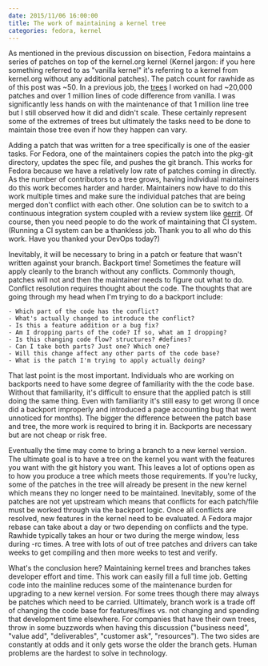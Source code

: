 ```yaml
---
date: 2015/11/06 16:00:00
title: The work of maintaining a kernel tree
categories: fedora, kernel
---
```

As mentioned in the previous discussion on bisection, Fedora maintains a 
series of patches on top of the kernel.org kernel (Kernel jargon:
if you here something referred to as "vanilla kernel" it's referring to a
kernel from kernel.org without any additional patches). The patch count for
rawhide as of this post was ~50. In a previous job, the [trees](http://static.lwn.net/images/conf/2015/klf-ks/bird-slides.pdf) 
I worked on had ~20,000 patches and over 1 million lines of code difference
from vanilla. I was significantly less hands on with the maintenance of that
1 million line tree but I still observed how it did and didn't scale.
These certainly represent some of the extremes of trees but ultimately the
tasks need to be done to maintain those tree even if how they happen can
vary.

Adding a patch that was written for a tree specifically is one of the easier
tasks. For Fedora, one of the maintainers copies the patch into the pkg-git
directory, updates the spec file, and pushes the git branch. This works for
Fedora because we have a relatively low rate of patches coming in directly.
As the number of contributors to a tree grows, having individual maintainers
do this work becomes harder and harder. Maintainers now have to do this work
multiple times and make sure the individual patches that are being merged
don't conflict with each other. One solution can be to switch to a continuous
integration system coupled with a review system like
[gerrit](https://www.gerritcodereview.com). Of course, then you need people
to do the work of maintaining that CI system. (Running a CI system can be
a thankless job. Thank you to all who do this work. Have you thanked your
DevOps today?) 

Inevitably, it will be necessary to bring in a patch or feature that wasn't
written against your branch. Backport time! Sometimes the feature will apply
cleanly to the branch without any conflicts. Commonly though, patches will
not and then the maintainer needs to figure out what to do. Conflict resolution
requires thought about the code. The thoughts that are going through my head
when I'm trying to do a backport include:

	- Which part of the code has the conflict?
	- What's actually changed to introduce the conflict?
	- Is this a feature addition or a bug fix?
	- Am I dropping parts of the code? If so, what am I dropping?
	- Is this changing code flow? structures? #defines?
	- Can I take both parts? Just one? Which one?
	- Will this change affect any other parts of the code base?
	- What is the patch I'm trying to apply actually doing?

That last point is the most important. Individuals who are working on backports
need to have some degree of familiarity with the the code base. Without that
familiarity, it's difficult to ensure that the applied patch is still doing
the same thing.  Even
with familiarity it's still easy to get wrong (I once did a backport
improperly and introduced a page accounting bug that went unnoticed for
months). The bigger the difference between the patch base and tree, the more
work is required to bring it in. Backports are necessary but are not cheap
or risk free.

Eventually the time may come to bring a branch to a new kernel version. The
ultimate goal is to have a tree on the kernel you want with the features you
want with the git history you want. This leaves a lot of options open as to
how you produce a tree which meets those requirements. If you're lucky, some
of the patches in the tree will already be present in the new kernel which
means they no longer need to be maintained. Inevitably, some of the patches
are not yet upstream which means that conflicts for each patch/file must
be worked through via the backport logic. Once all conflicts are resolved,
new features in the kernel need to be evaluated. A Fedora major rebase can take
about a day or two depending on conflicts and the type. Rawhide typically takes
an hour or two during the merge window, less during -rc times.
A tree with lots of out of tree patches and drivers can take weeks to get
compiling and then more weeks to test and verify.

What's the conclusion here? Maintaining kernel trees and branches takes
developer effort and time. This work can easily fill a full time job. 
Getting code into the mainline reduces some of
the maintenance burden for upgrading to a new kernel version. For some trees
though there may always be patches which need to be carried. Ultimately, branch
work is a trade off of changing the code base for features/fixes vs. not
changing and spending that development time elsewhere. For companies that
have their own trees, throw in some buzzwords when having this discussion
("business need", "value add", "deliverables", "customer ask", "resources").
The two sides are constantly at odds and it only gets worse the older the branch
gets. Human problems are the hardest to solve in technology.
